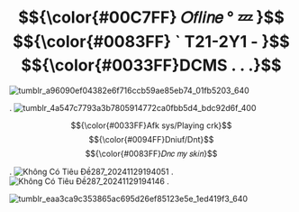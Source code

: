 # $${\color{#00C7FF} 𝑂𝑓𝑙𝑖𝑛𝑒 ° 💤 }$$ $${\color{#0083FF} ` T21-2Y1 - }$$ $${\color{#0033FF}DCMS . . .}$$

![tumblr_a96090ef04382e6f716ccb59ae85eb74_01fb5203_640](https://github.com/user-attachments/assets/cdab2a72-c1ec-4b8d-9551-d8df555fc967)

. ![tumblr_4a547c7793a3b7805914772ca0fbb5d4_bdc92d6f_400](https://github.com/user-attachments/assets/8aaba9ad-de9a-448a-a74c-c99d8cb6b678)

$${\color{#0033FF}Afk sys/Playing crk}$$ $${\color{#0094FF}Dniuf/Dnt}$$ $${\color{#0083FF}𝐷𝑛𝑐 𝑚𝑦 𝑠𝑘𝑖𝑛}$$

. ![Không Có Tiêu Đề287_20241129194051](https://github.com/user-attachments/assets/c3c05a8f-5b4b-4a13-96cf-d51a47234620)            .    ![Không Có Tiêu Đề287_20241129194146](https://github.com/user-attachments/assets/70af4189-4a39-4703-b930-d8956443137e) . 

![tumblr_eaa3ca9c353865ac695d26ef85123e5e_1ed419f3_640](https://github.com/user-attachments/assets/85e56713-678f-4669-9db8-78c67b65d366)


